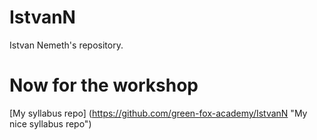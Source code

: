 # IstvanN
Istvan Nemeth's repository.

# Now for the workshop

[My syllabus repo] (https://github.com/green-fox-academy/IstvanN "My nice syllabus repo")

